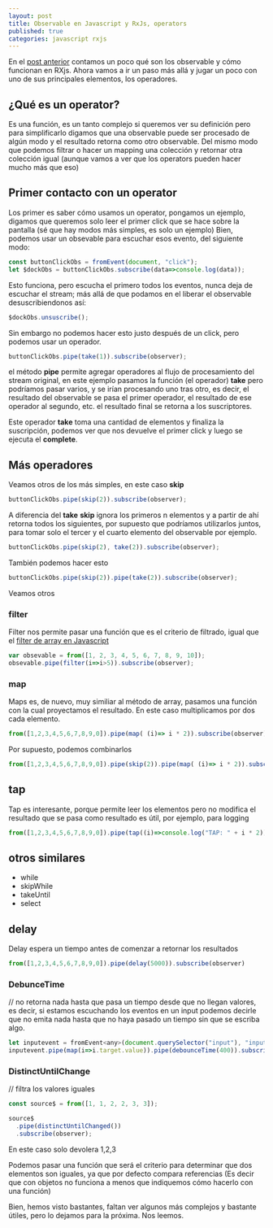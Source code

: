 ```yaml
---
layout: post
title: Observable en Javascript y RxJs, operators
published: true
categories: javascript rxjs
---
```


En el [post anterior](https://leomicheloni.com/Observable-RXJS/) contamos un poco qué son los observable y cómo funcionan en RXjs. Ahora vamos a ir un paso más allá y jugar un poco con uno de sus principales elementos, los operadores.


## ¿Qué es un operator?
Es una función, es un tanto complejo si queremos ver su definición pero para simplificarlo digamos que una observable puede ser procesado de algún modo y el resultado retorna como otro observable.
Del mismo modo que podemos filtrar o hacer un mapping una colección y retornar otra colección igual (aunque vamos a ver que los operators pueden hacer mucho más que eso)

## Primer contacto con un operator

Los primer es saber cómo usamos un operator, pongamos un ejemplo, digamos que queremos solo leer el primer click que se hace sobre la pantalla (sé que hay modos más simples, es solo un ejemplo)
Bien, podemos usar un obsevable para escuchar esos evento, del siguiente modo:

``` javascript
const buttonClickObs = fromEvent(document, "click");
let $dockObs = buttonClickObs.subscribe(data=>console.log(data));
```
Esto funciona, pero escucha el primero todos los eventos, nunca deja de escuchar el stream; más allá de que podamos en el liberar el observable desuscribiendonos así:

``` javascript
$dockObs.unsuscribe();
```

Sin embargo no podemos hacer esto justo después de un click, pero podemos usar un operador.

``` javascript
buttonClickObs.pipe(take(1)).subscribe(observer);
```
el método **pipe** permite agregar operadores al flujo de procesamiento del stream original, en este ejemplo pasamos la función (el operador) **take** pero podríamos pasar varios, y se irían procesando uno tras otro, es decir, el resultado del observable se pasa el primer operador, el resultado de ese operador al segundo, etc. el resultado final se retorna a los suscriptores.

Este operador **take** toma una cantidad de elementos y finaliza la suscripción, podemos ver que nos devuelve el primer click y luego se ejecuta el **complete**.

## Más operadores

Veamos otros de los más simples, en este caso **skip**

``` javascript
buttonClickObs.pipe(skip(2)).subscribe(observer);
``` 
A diferencia del **take** **skip** ignora los primeros n elementos y a partir de ahí retorna todos los siguientes, por supuesto que podríamos utilizarlos juntos, para tomar solo el tercer y el cuarto elemento del observable por ejemplo.

``` javascript
buttonClickObs.pipe(skip(2), take(2)).subscribe(observer);
```
También podemos hacer esto

``` javascript
buttonClickObs.pipe(skip(2)).pipe(take(2)).subscribe(observer);
```

Veamos otros

### filter
Filter nos permite pasar una función que es el criterio de filtrado, igual que el [filter de array en Javascript](https://developer.mozilla.org/en-US/docs/Web/JavaScript/Reference/Global_Objects/Array/filter)

``` javascript
var obsevable = from([1, 2, 3, 4, 5, 6, 7, 8, 9, 10]);
obsevable.pipe(filter(i=>i>5)).subscribe(observer);
```

### map

Maps es, de nuevo, muy similiar al método de array, pasamos una función con la cual proyectamos el resultado.
En este caso multiplicamos por dos cada elemento.

``` javascript
from([1,2,3,4,5,6,7,8,9,0]).pipe(map( (i)=> i * 2)).subscribe(observer)
```

Por supuesto, podemos combinarlos

``` javascript
from([1,2,3,4,5,6,7,8,9,0]).pipe(skip(2)).pipe(map( (i)=> i * 2)).subscribe(observer)
```

## tap
Tap es interesante, porque permite leer los elementos pero no modifica el resultado que se pasa como resultado es útil, por ejemplo, para logging

``` javascript
from([1,2,3,4,5,6,7,8,9,0]).pipe(tap((i)=>console.log("TAP: " + i * 2))).subscribe(observer)
```

## otros similares
 - while
 - skipWhile
 - takeUntil
 - select

## delay
Delay espera un tiempo antes de comenzar a retornar los resultados

``` javascript
from([1,2,3,4,5,6,7,8,9,0]).pipe(delay(5000)).subscribe(observer)
```

### DebunceTime
// no retorna nada hasta que pasa un tiempo desde que no llegan valores, es decir, si estamos escuchando los eventos en un input podemos decirle que no emita nada hasta que no haya pasado un tiempo sin que se escriba algo.
``` javascript
let inputevent = fromEvent<any>(document.querySelector("input"), "input");
inputevent.pipe(map(i=>i.target.value)).pipe(debounceTime(400)).subscribe(observer);
```

### DistinctUntilChange

// filtra los valores iguales
``` javascript
const source$ = from([1, 1, 2, 2, 3, 3]);

source$
  .pipe(distinctUntilChanged())
  .subscribe(observer);
```
En este caso solo devolera 1,2,3

Podemos pasar una función que será el criterio para determinar que dos elementos son iguales, ya que por defecto compara referencias (Es decir que con objetos no funciona a menos que indiquemos cómo hacerlo con una función)



Bien, hemos visto bastantes, faltan ver algunos más complejos y bastante útiles, pero lo dejamos para la próxima.
Nos leemos.